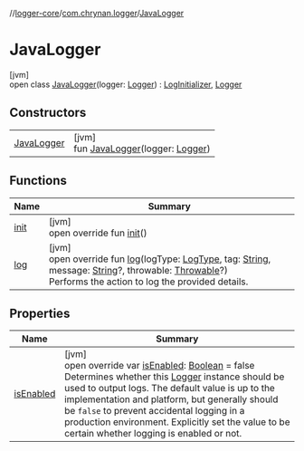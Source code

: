 //[logger-core](../../../index.md)/[com.chrynan.logger](../index.md)/[JavaLogger](index.md)

# JavaLogger

[jvm]\
open class [JavaLogger](index.md)(logger: [Logger](https://developer.android.com/reference/kotlin/java/util/logging/Logger.html)) : [LogInitializer](../../../../logger-core/logger-core/com.chrynan.logger/-log-initializer/index.md), [Logger](../../../../logger-core/logger-core/com.chrynan.logger/-logger/index.md)

## Constructors

| | |
|---|---|
| [JavaLogger](-java-logger.md) | [jvm]<br>fun [JavaLogger](-java-logger.md)(logger: [Logger](https://developer.android.com/reference/kotlin/java/util/logging/Logger.html)) |

## Functions

| Name | Summary |
|---|---|
| [init](init.md) | [jvm]<br>open override fun [init](init.md)() |
| [log](log.md) | [jvm]<br>open override fun [log](log.md)(logType: [LogType](../../../../logger-core/logger-core/com.chrynan.logger/-log-type/index.md), tag: [String](https://kotlinlang.org/api/latest/jvm/stdlib/kotlin/-string/index.html), message: [String](https://kotlinlang.org/api/latest/jvm/stdlib/kotlin/-string/index.html)?, throwable: [Throwable](https://kotlinlang.org/api/latest/jvm/stdlib/kotlin/-throwable/index.html)?)<br>Performs the action to log the provided details. |

## Properties

| Name | Summary |
|---|---|
| [isEnabled](is-enabled.md) | [jvm]<br>open override var [isEnabled](is-enabled.md): [Boolean](https://kotlinlang.org/api/latest/jvm/stdlib/kotlin/-boolean/index.html) = false<br>Determines whether this [Logger](https://developer.android.com/reference/kotlin/java/util/logging/Logger.html) instance should be used to output logs. The default value is up to the implementation and platform, but generally should be `false` to prevent accidental logging in a production environment. Explicitly set the value to be certain whether logging is enabled or not. |
